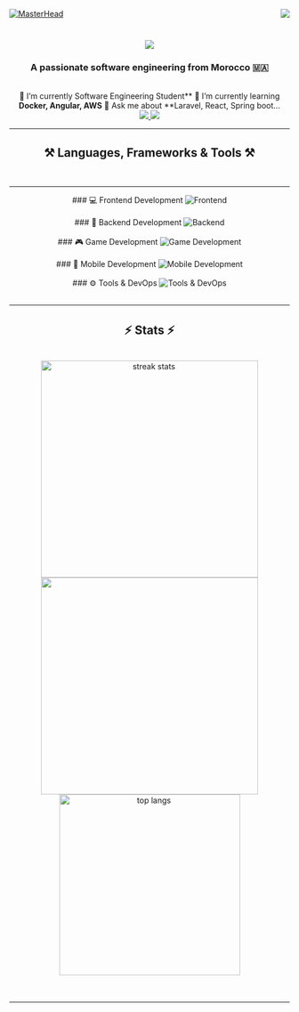 [![MasterHead](https://firebasestorage.googleapis.com/v0/b/flexi-coding.appspot.com/o/dempgi7-520f8d5f-63d4-4453-8822-dbc149ae27f8.gif?alt=media&token=91c0c7b2-93c3-4029-b011-1a8703c5730d)](https://rishavchanda.io)            <img          align="right"       src="https://visitor-badge.laobi.icu/badge?page_id=salesp07.salesp07"             />                 <h1            align="center">         <img              src="https://readme-typing-svg.herokuapp.com/?        font=Righteous&size=35&center=true&vCenter=true&width=500&height=70&duration=4000&lines=Hi+There!+👋;+I'm+Hodaifa+Echffani!;"         />       </h1>             <h3                   align="center">                   A         passionate                 software     engineering     from                   Morocco           🇲🇦</h3>                    <br/>       <div     align="center">               🔭                  I’m        currently        Software                 Engineering                 Student**               🌱            I’m      currently      learning                   **Docker,            Angular,                AWS**       💬     Ask                  me            about                **Laravel,       React,                  Spring                 boot...      </div>                    <div                align="center">              <a          href="mailto:echffani.hodaifa@gmail.com">      <img        src="https://img.shields.io/badge/Gmail-333333?style=for-the-badge&logo=gmail&logoColor=red"                  />         </a>           <a        href="https://www.linkedin.com/in/hodaifa-echffani-297b7b284/"          target="_blank">                   <img       src="https://img.shields.io/badge/LinkedIn-0077B5?style=for-the-badge&logo=linkedin&logoColor=white"           target="_blank"          />        </a>      </div>       <hr/>           <h2          align="center">⚒️         Languages,       Frameworks            &       Tools         ⚒️</h2>                  <br/>        <hr/>              <div                   align="center">                    ###          💻      Frontend                    Development                   <img                src="https://skillicons.dev/icons?i=react,angular,html,css,tailwind,bootstrap,mui,figma,git,vscode"              alt="Frontend"           />                <br/><br/>                  ###                 🔧                Backend                   Development         <img              src="https://skillicons.dev/icons?i=nodejs,express,python,flask,php,laravel,mysql,postgres,firebase,mongodb,oracle,spring          boot"        alt="Backend"            />                    <br/><br/>      ###                 🎮        Game              Development         <img                   src="https://skillicons.dev/icons?i=unity,java,c"            alt="Game                Development"       />        <br/><br/>             ###               📱      Mobile          Development                <img       src="https://skillicons.dev/icons?i=androidstudio,react,flutter"          alt="Mobile          Development"             />            <br/><br/>                  ###       ⚙️     Tools              &     DevOps        <img                  src="https://skillicons.dev/icons?i=docker,jenkins,github,matlab"         alt="Tools            &      DevOps"                    />                 <br/>         </div>                   <br/>              <hr/>      <h2     align="center">⚡                Stats              ⚡</h2>          <br>                  <div     align=center>     <img                    width=390                 src="https://github-readme-streak-stats-salesp07.vercel.app/?user=hodaifa-ech&count_private=true&theme=react&border_radius=10"            alt="streak                stats"/>        <img          width=390                   src="https://github-readme-stats.vercel.app/api?username=hodaifa-ech&theme=react&hide_border=false&include_all_commits=false&count_private=true"/>          <br/>                 <img                width=325              align="center"                   src="https://github-readme-stats-salesp07.vercel.app/api/top-langs/?username=hodaifa-ech&hide=HTML&langs_count=8&layout=compact&theme=react&border_radius=10&size_weight=0.5&count_weight=0.5&exclude_repo=github-readme-stats"              alt="top            langs"         />             </div>          <br/><br/>                <hr/>                <br/>                    <br/>                
